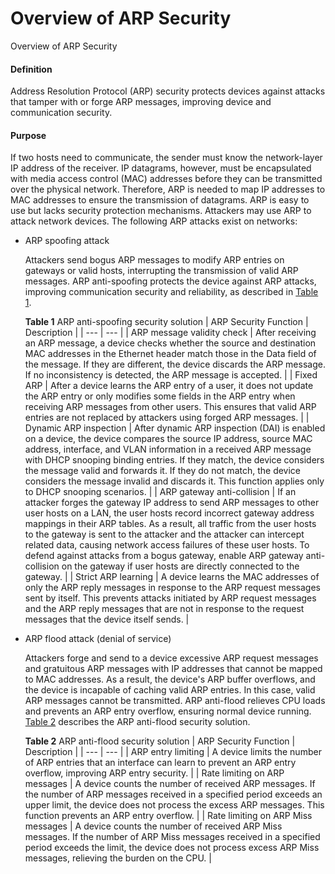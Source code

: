 Overview of ARP Security
========================

Overview of ARP Security

#### Definition

Address Resolution Protocol (ARP) security protects devices against attacks that tamper with or forge ARP messages, improving device and communication security.


#### Purpose

If two hosts need to communicate, the sender must know the network-layer IP address of the receiver. IP datagrams, however, must be encapsulated with media access control (MAC) addresses before they can be transmitted over the physical network. Therefore, ARP is needed to map IP addresses to MAC addresses to ensure the transmission of datagrams. ARP is easy to use but lacks security protection mechanisms. Attackers may use ARP to attack network devices. The following ARP attacks exist on networks:

* ARP spoofing attack
  
  Attackers send bogus ARP messages to modify ARP entries on gateways or valid hosts, interrupting the transmission of valid ARP messages. ARP anti-spoofing protects the device against ARP attacks, improving communication security and reliability, as described in [Table 1](#EN-US_CONCEPT_0000001176661631__table1617061210529).
  
  **Table 1** ARP anti-spoofing security solution
  | ARP Security Function | Description |
  | --- | --- |
  | ARP message validity check | After receiving an ARP message, a device checks whether the source and destination MAC addresses in the Ethernet header match those in the Data field of the message. If they are different, the device discards the ARP message. If no inconsistency is detected, the ARP message is accepted. |
  | Fixed ARP | After a device learns the ARP entry of a user, it does not update the ARP entry or only modifies some fields in the ARP entry when receiving ARP messages from other users. This ensures that valid ARP entries are not replaced by attackers using forged ARP messages. |
  | Dynamic ARP inspection | After dynamic ARP inspection (DAI) is enabled on a device, the device compares the source IP address, source MAC address, interface, and VLAN information in a received ARP message with DHCP snooping binding entries. If they match, the device considers the message valid and forwards it. If they do not match, the device considers the message invalid and discards it.  This function applies only to DHCP snooping scenarios. |
  | ARP gateway anti-collision | If an attacker forges the gateway IP address to send ARP messages to other user hosts on a LAN, the user hosts record incorrect gateway address mappings in their ARP tables. As a result, all traffic from the user hosts to the gateway is sent to the attacker and the attacker can intercept related data, causing network access failures of these user hosts. To defend against attacks from a bogus gateway, enable ARP gateway anti-collision on the gateway if user hosts are directly connected to the gateway. |
  | Strict ARP learning | A device learns the MAC addresses of only the ARP reply messages in response to the ARP request messages sent by itself. This prevents attacks initiated by ARP request messages and the ARP reply messages that are not in response to the request messages that the device itself sends. |
* ARP flood attack (denial of service)
  
  Attackers forge and send to a device excessive ARP request messages and gratuitous ARP messages with IP addresses that cannot be mapped to MAC addresses. As a result, the device's ARP buffer overflows, and the device is incapable of caching valid ARP entries. In this case, valid ARP messages cannot be transmitted. ARP anti-flood relieves CPU loads and prevents an ARP entry overflow, ensuring normal device running. [Table 2](#EN-US_CONCEPT_0000001176661631__table123833183539) describes the ARP anti-flood security solution.
  
  **Table 2** ARP anti-flood security solution
  | ARP Security Function | Description |
  | --- | --- |
  | ARP entry limiting | A device limits the number of ARP entries that an interface can learn to prevent an ARP entry overflow, improving ARP entry security. |
  | Rate limiting on ARP messages | A device counts the number of received ARP messages. If the number of ARP messages received in a specified period exceeds an upper limit, the device does not process the excess ARP messages. This function prevents an ARP entry overflow. |
  | Rate limiting on ARP Miss messages | A device counts the number of received ARP Miss messages. If the number of ARP Miss messages received in a specified period exceeds the limit, the device does not process excess ARP Miss messages, relieving the burden on the CPU. |